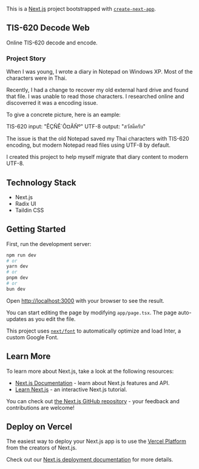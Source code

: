 This is a [Next.js](https://nextjs.org/) project bootstrapped with [`create-next-app`](https://github.com/vercel/next.js/tree/canary/packages/create-next-app).

## TIS-620 Decode Web

Online TIS-620 decode and encode.

### Project Story

When I was young, I wrote a diary in Notepad on Windows XP. Most of the characters were in Thai.

Recently, I had a change to recover my old external hard drive and found that file.
I was unable to read those characters. I researched online and discoverred it was a encoding issue.

To give a concrete picture, here is an eample:

TIS-620 input: "ÊÇÑÊ´Õ¤ÃÑº"
UTF-8 output: "สวัสดีครับ"

The issue is that the old Notepad saved my Thai characters with TIS-620 encoding, but modern Notepad read files using UTF-8 by default.

I created this project to help myself migrate that diary content to modern UTF-8.

## Technology Stack

- Next.js
- Radix UI
- Taildin CSS

## Getting Started

First, run the development server:

```bash
npm run dev
# or
yarn dev
# or
pnpm dev
# or
bun dev
```

Open [http://localhost:3000](http://localhost:3000) with your browser to see the result.

You can start editing the page by modifying `app/page.tsx`. The page auto-updates as you edit the file.

This project uses [`next/font`](https://nextjs.org/docs/basic-features/font-optimization) to automatically optimize and load Inter, a custom Google Font.

## Learn More

To learn more about Next.js, take a look at the following resources:

- [Next.js Documentation](https://nextjs.org/docs) - learn about Next.js features and API.
- [Learn Next.js](https://nextjs.org/learn) - an interactive Next.js tutorial.

You can check out [the Next.js GitHub repository](https://github.com/vercel/next.js/) - your feedback and contributions are welcome!

## Deploy on Vercel

The easiest way to deploy your Next.js app is to use the [Vercel Platform](https://vercel.com/new?utm_medium=default-template&filter=next.js&utm_source=create-next-app&utm_campaign=create-next-app-readme) from the creators of Next.js.

Check out our [Next.js deployment documentation](https://nextjs.org/docs/deployment) for more details.
